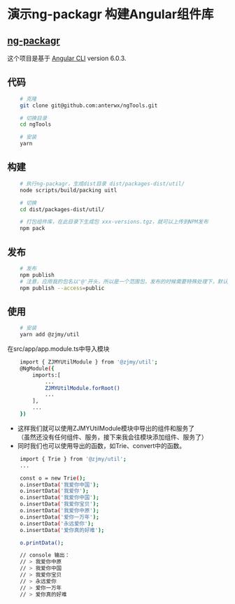 # 演示ng-packagr 构建Angular组件库

## [ng-packagr](https://www.npmjs.com/package/ng-packagr)<br>

这个项目是基于 [Angular CLI](https://github.com/angular/angular-cli) version 6.0.3.

## 代码
```bash
    # 克隆
    git clone git@github.com:anterwx/ngTools.git

    # 切换目录
    cd ngTools

    # 安装
    yarn
```
## 构建
```bash
    # 执行ng-packagr，生成dist目录 dist/packages-dist/util/
    node scripts/build/packing uitl

    # 切换
    cd dist/packages-dist/util/

    # 打包组件库，在此目录下生成包 xxx-versions.tgz，就可以上传到NPM发布
    npm pack
```
## 发布
```bash
    # 发布
    npm publish
    # 注意，应用我的包名以'@'开头，所以是一个范围包，发布的时候需要特殊处理下，默认情况下NPM会你注册名或者加入的组织为一个scope范围，所以包名是@zjmy/util的话，注册名就应该是zjmy，才能顺利发布到NPM上
    npm publish --access=public

```

## 使用
```bash
    # 安装
    yarn add @zjmy/util
```
在src/app/app.module.ts中导入模块
```bash
    import { ZJMYUtilModule } from '@zjmy/util';
    @NgModule({
        imports:[
            ...
            ZJMYUtilModule.forRoot()
            ...
        ],
        ...
    })
```
+ 这样我们就可以使用ZJMYUtilModule模块中导出的组件和服务了<br>（虽然还没有任何组件、服务，接下来我会往模块添加组件、服务了）<br>
+ 同时我们也可以使用导出的函数，如Trie、convert中的函数。
```bash
    import { Trie } from '@zjmy/util';
    ...

    const o = new Trie();
    o.insertData('我爱你中国');
    o.insertData('我爱你');
    o.insertData('我爱你中国');
    o.insertData('我爱你宝贝');
    o.insertData('我爱你中原');
    o.insertData('爱你一万年');
    o.insertData('永远爱你');
    o.insertData('爱你真的好难');

    o.printData();

    // console 输出：
    // > 我爱你中原
    // > 我爱你中国
    // > 我爱你宝贝
    // > 永远爱你
    // > 爱你一万年
    // > 爱你真的好难
```